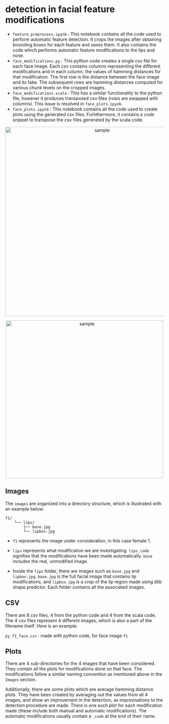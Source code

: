 # detection in facial feature modifications

- `feature_preprocess.ipynb` : This notebook contains all the code used to perform automatic feature detection. It crops the images after obtaining bounding boxes for each feature and saves them. It also contains the code which performs automatic feature modifications to the lips and nose.
-  `face_modifications.py` : This python code creates a single csv file for each face image. Each csv contains columns representing the different modifications and in each column, the values of hamming distances for that modification. The first row is the distance between the face image and its fake. The subsequent rows are hamming distances computed for various chunk levels on the cropped images.
-  `face_modifications.scala` : This has a similar functionality to the python file, however it produces transposed csv files (rows are swapped with columns). This issue is resolved in `face_plots.ipynb`.
-  `face_plots.ipynb` : This notebook contains all the code used to create plots using the generated csv files. Furhthermore, it contains a code snippet to transpose the csv files generated by the scala code.

<p align="center">
  <img src="https://github.com/user-attachments/assets/c4e946ac-c55a-4a44-af8c-2ca4f2b0a059" alt="sample" width=600>
</p>

<p align="center">
  <img src="https://github.com/user-attachments/assets/d8f97a28-2533-4766-8b8b-dd8c40cad953" alt="sample" width=500>
</p>

## Images

The `images` are organized into a directory structure, which is illustrated with an example below:

```
f1/
    └── lips/
        ├── base.jpg
        └── lipbox.jpg
```

 - `f1` represents the image under consideration, in this case female 1.

 - `lips` represents what modification we are investigating. `lips_code` signifies that the modifications have been made automatically. `base` includes the real, unmodified image.

 - Inside the `lips` folder, there are images such as `base.jpg` and `lipbox.jpg`. `base.jpg` is the full facial image that contains lip modifications, and `lipbox.jpg` is a crop of the lip region made using dlib shape predictor. Each folder contains all the associated images.

## CSV

There are 8 csv files, 4 from the python code and 4 from the scala code. The 4 csv files represent 4 different images, which is also a part of the filename itself.
Here is an example:

`py_f1_face.csv` : made with python code, for face image `f1` 

## Plots

There are 4 sub-directories for the 4 images that have been considered. They contain all the plots for modifications done on that face. The modifications follow a similar naming convention as mentioned above in the `Images` section.

Additionally, there are some plots which are average hamming distance plots. They have been created by averaging out the values from all 4 images, and show an improvement in the detection, as improvisations to the detection procedure are made. There is one such plot for each modification made (these include both manual and automatic modifications). The automatic modifications usually contain a `_code` at the end of their name.






